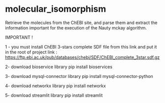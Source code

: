 # molecular_isomorphism
Retrieve the molecules from the ChEBI site, and parse them and extract the information important for the execution of the Nauty mckay algorithm.

IMPORTANT ! 

1 - you must install ChEBI 3-stars complete SDF file from this link and put it in the root of project 
link : https://ftp.ebi.ac.uk/pub/databases/chebi/SDF/ChEBI_complete_3star.sdf.gz

2- download bioservice library
    pip install bioservices

3- download mysql-connector library
    pip install mysql-connector-python

4- download networkx library
    pip install networkx

5- download streamlit library
    pip install streamlit
